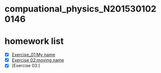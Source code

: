 # compuational_physics_N2015301020146
# homework list
- [x] [Exercise_01:My name](https://github.com/oliveryanjia/compuational_physics_N2015301020146/blob/master/temp.py)
- [x] [Exercise 02:moving name](https://github.com/oliveryanjia/compuational_physics_N2015301020146/blob/master/moving.py)
- [x] [Exercise 03:]
